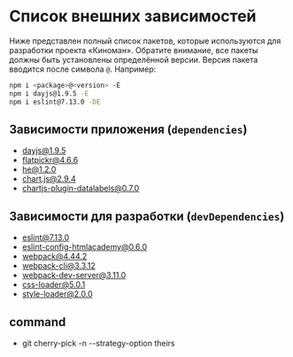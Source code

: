 # Список внешних зависимостей

Ниже представлен полный список пакетов, которые используются для разработки проекта «Киноман». Обратите внимание, все пакеты должны быть установлены определённой версии. Версия пакета вводится после символа `@`. Например: 

```bash
npm i <package>@<version> -E
npm i dayjs@1.9.5 -E
npm i eslint@7.13.0 -DE
``` 

## Зависимости приложения (`dependencies`)

* dayjs@1.9.5
* flatpickr@4.6.6
* he@1.2.0
* chart.js@2.9.4
* chartjs-plugin-datalabels@0.7.0

## Зависимости для разработки (`devDependencies`)

* eslint@7.13.0
* eslint-config-htmlacademy@0.6.0
* webpack@4.44.2
* webpack-cli@3.3.12
* webpack-dev-server@3.11.0
* css-loader@5.0.1
* style-loader@2.0.0

## command

* git cherry-pick -n --strategy-option theirs
